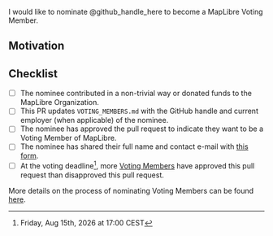 I would like to nominate @github_handle_here to become a MapLibre Voting Member.

## Motivation

<!-- Explain here why you believe your nominee should be a Voting Member. -->

## Checklist

- [ ] The nominee contributed in a non-trivial way or donated funds to the MapLibre Organization.
- [ ] This PR updates `VOTING_MEMBERS.md` with the GitHub handle and current employer (when applicable) of the nominee.
- [ ] The nominee has approved the pull request to indicate they want to be a Voting Member of MapLibre.
- [ ] The nominee has shared their full name and contact e-mail with [this form](https://share-eu1.hsforms.com/1OcrNFreTRMqPRb0_PlOt3gfn2ab).
- [ ] At the voting deadline[^1], more [Voting Members](https://github.com/maplibre/maplibre/blob/main/VOTING_MEMBERS.md) have approved this pull request than disapproved this pull request.

More details on the process of nominating Voting Members can be found [here](https://github.com/maplibre/maplibre/issues/446).

[^1]: Friday, Aug 15th, 2026 at 17:00 CEST

